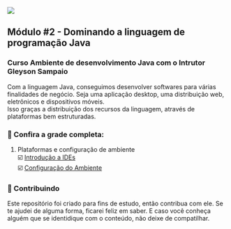 <!-- Imagem Bootcamp -->
![](https://)
<!--
### Sejam bem-vindos!!! Esse é o meu repositorio de projetos e códigos no programa Santander Bootcamp 2024.
-->
## Módulo #2 - Dominando a linguagem de programação Java
### Curso Ambiente de desenvolvimento Java com o Intrutor Gleyson Sampaio
Com a linguagem Java, conseguimos desenvolver softwares para várias finalidades de negócio. Seja uma aplicação desktop, uma distribuição web, eletrônicos e dispositivos móveis.  
Isso graças a distribuição dos recursos da linguagem, através de plataformas bem estruturadas.

### 🚦 Confira a grade completa:  
1. Plataformas e configuração de ambiente  
☑️ [Introdução a IDEs]()  
☑️ [Configuração do Ambiente]()  




### 🤝 Contribuindo
Este repositório foi criado para fins de estudo, então contribua com ele. Se te ajudei de alguma forma, ficarei feliz em
saber. E caso você conheça alguém que se identidique com o conteúdo, não deixe de compatilhar.



